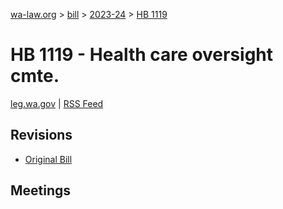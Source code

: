[wa-law.org](/) > [bill](/bill/) > [2023-24](/bill/2023-24/) > [HB 1119](/bill/2023-24/hb/1119/)

# HB 1119 - Health care oversight cmte.
[leg.wa.gov](https://app.leg.wa.gov/billsummary?BillNumber=1119&Year=2023&Initiative=false) | [RSS Feed](./rss.xml)

## Revisions
* [Original Bill](1/)

## Meetings